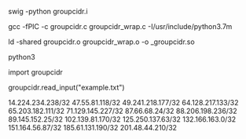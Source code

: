 swig -python groupcidr.i

gcc -fPIC -c groupcidr.c groupcidr_wrap.c -I/usr/include/python3.7m

ld -shared groupcidr.o groupcidr_wrap.o -o _groupcidr.so

  python3

  import groupcidr

  groupcidr.read_input("example.txt")

  14.224.234.238/32
  47.55.81.118/32
  49.241.218.177/32
  64.128.217.133/32
  65.203.182.111/32
  71.129.145.227/32
  87.66.68.24/32
  88.206.198.236/32
  89.145.152.25/32
  102.139.81.170/32
  125.250.137.63/32
  132.166.163.0/32
  151.164.56.87/32
  185.61.131.190/32
  201.48.44.210/32
